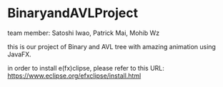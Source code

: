 # BinaryandAVLProject

team member: Satoshi Iwao, Patrick Mai, Mohib Wz
  
this is our project of Binary and AVL tree with amazing animation using JavaFX.

in order to install e(fx)clipse, please refer to this URL:
https://www.eclipse.org/efxclipse/install.html
